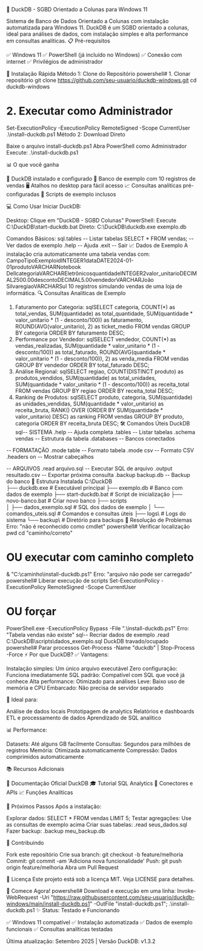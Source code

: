 🦆 DuckDB - SGBD Orientado a Colunas para Windows 11

Sistema de Banco de Dados Orientado a Colunas com instalação automatizada para Windows 11.
DuckDB é um SGBD orientado a colunas, ideal para análises de dados, com instalação simples e alta performance em consultas analíticas.
📋 Pré-requisitos

✅ Windows 11
✅ PowerShell (já incluído no Windows)
✅ Conexão com internet
✅ Privilégios de administrador

🚀 Instalação Rápida
Método 1: Clone do Repositório
powershell# 1. Clonar repositório
git clone https://github.com/seu-usuario/duckdb-windows.git
cd duckdb-windows

# 2. Executar como Administrador
Set-ExecutionPolicy -ExecutionPolicy RemoteSigned -Scope CurrentUser
.\install-duckdb.ps1
Método 2: Download Direto

Baixe o arquivo install-duckdb.ps1
Abra PowerShell como Administrador
Execute: .\install-duckdb.ps1

📊 O que você ganha

🦆 DuckDB instalado e configurado
📁 Banco de exemplo com 10 registros de vendas
🖥️ Atalhos no desktop para fácil acesso
📈 Consultas analíticas pré-configuradas
📝 Scripts de exemplo inclusos

💻 Como Usar
Iniciar DuckDB:

Desktop: Clique em "DuckDB - SGBD Colunas"
PowerShell: Execute C:\DuckDB\start-duckdb.bat
Direto: C:\DuckDB\duckdb.exe exemplo.db

Comandos Básicos:
sql.tables                  -- Listar tabelas
SELECT * FROM vendas;    -- Ver dados de exemplo
.help                    -- Ajuda
.exit                    -- Sair
📈 Dados de Exemplo
A instalação cria automaticamente uma tabela vendas com:
CampoTipoExemploidINTEGER1dataDATE2024-01-01produtoVARCHARNotebook DellcategoriaVARCHAREletrônicosquantidadeINTEGER2valor_unitarioDECIMAL2500.00descontoDECIMAL5.00vendedorVARCHARJoão SilvaregiaoVARCHARSul
10 registros simulando vendas de uma loja de informática.
🔍 Consultas Analíticas de Exemplo
1. Faturamento por Categoria:
sqlSELECT 
    categoria,
    COUNT(*) as total_vendas,
    SUM(quantidade) as total_quantidade,
    SUM(quantidade * valor_unitario * (1 - desconto/100)) as faturamento,
    ROUND(AVG(valor_unitario), 2) as ticket_medio
FROM vendas 
GROUP BY categoria 
ORDER BY faturamento DESC;
2. Performance por Vendedor:
sqlSELECT 
    vendedor,
    COUNT(*) as vendas_realizadas,
    SUM(quantidade * valor_unitario * (1 - desconto/100)) as total_faturado,
    ROUND(AVG(quantidade * valor_unitario * (1 - desconto/100)), 2) as venda_media
FROM vendas 
GROUP BY vendedor 
ORDER BY total_faturado DESC;
3. Análise Regional:
sqlSELECT 
    regiao,
    COUNT(DISTINCT produto) as produtos_vendidos,
    SUM(quantidade) as total_unidades,
    SUM(quantidade * valor_unitario * (1 - desconto/100)) as receita_total
FROM vendas 
GROUP BY regiao 
ORDER BY receita_total DESC;
4. Ranking de Produtos:
sqlSELECT 
    produto,
    categoria,
    SUM(quantidade) as unidades_vendidas,
    SUM(quantidade * valor_unitario) as receita_bruta,
    RANK() OVER (ORDER BY SUM(quantidade * valor_unitario) DESC) as ranking
FROM vendas 
GROUP BY produto, categoria 
ORDER BY receita_bruta DESC;
🛠️ Comandos Úteis DuckDB
sql-- SISTEMA
.help                           -- Ajuda completa
.tables                         -- Listar tabelas
.schema vendas                  -- Estrutura da tabela
.databases                      -- Bancos conectados

-- FORMATAÇÃO
.mode table                     -- Formato tabela
.mode csv                       -- Formato CSV  
.headers on                     -- Mostrar cabeçalhos

-- ARQUIVOS
.read arquivo.sql               -- Executar SQL de arquivo
.output resultado.csv           -- Exportar próxima consulta
.backup backup.db               -- Backup do banco
📁 Estrutura Instalada
C:\DuckDB\
├── duckdb.exe                  # Executável principal
├── exemplo.db                  # Banco com dados de exemplo
├── start-duckdb.bat           # Script de inicialização
├── novo-banco.bat             # Criar novo banco
├── scripts\
│   ├── dados_exemplo.sql      # SQL dos dados de exemplo
│   └── comandos_uteis.sql     # Comandos e consultas úteis
├── logs\                      # Logs do sistema
└── backup\                    # Diretório para backups
🔧 Resolução de Problemas
Erro: "não é reconhecido como cmdlet"
powershell# Verificar localização
pwd
cd "caminho/correto"

# OU executar com caminho completo
& "C:\caminho\install-duckdb.ps1"
Erro: "arquivo não pode ser carregado"
powershell# Liberar execução de scripts
Set-ExecutionPolicy -ExecutionPolicy RemoteSigned -Scope CurrentUser

# OU forçar
PowerShell.exe -ExecutionPolicy Bypass -File ".\install-duckdb.ps1"
Erro: "Tabela vendas não existe"
sql-- Recriar dados de exemplo
.read C:\DuckDB\scripts\dados_exemplo.sql
DuckDB travado/ocupado
powershell# Parar processos
Get-Process -Name "duckdb" | Stop-Process -Force
⚡ Por que DuckDB?
✅ Vantagens:

Instalação simples: Um único arquivo executável
Zero configuração: Funciona imediatamente
SQL padrão: Compatível com SQL que você já conhece
Alta performance: Otimizado para análises
Leve: Baixo uso de memória e CPU
Embarcado: Não precisa de servidor separado

🎯 Ideal para:

Análise de dados locais
Prototipagem de analytics
Relatórios e dashboards
ETL e processamento de dados
Aprendizado de SQL analítico

📊 Performance:

Datasets: Até alguns GB facilmente
Consultas: Segundos para milhões de registros
Memória: Otimizada automaticamente
Compressão: Dados comprimidos automaticamente

📚 Recursos Adicionais

📖 Documentação Oficial DuckDB
🎓 Tutorial SQL Analytics
🔗 Conectores e APIs
📈 Funções Analíticas

🔄 Próximos Passos
Após a instalação:

Explorar dados: SELECT * FROM vendas LIMIT 5;
Testar agregações: Use as consultas de exemplo acima
Criar suas tabelas: .read seus_dados.sql
Fazer backup: .backup meu_backup.db

🤝 Contribuindo

Fork este repositório
Crie sua branch: git checkout -b feature/melhoria
Commit: git commit -am 'Adiciona nova funcionalidade'
Push: git push origin feature/melhoria
Abra um Pull Request

📄 Licença
Este projeto está sob a licença MIT. Veja LICENSE para detalhes.

🚀 Comece Agora!
powershell# Download e execução em uma linha:
Invoke-WebRequest -Uri "https://raw.githubusercontent.com/seu-usuario/duckdb-windows/main/install-duckdb.ps1" -OutFile "install-duckdb.ps1"; .\install-duckdb.ps1
✨ Status: Testado e Funcionando

✅ Windows 11 compatível
✅ Instalação automatizada
✅ Dados de exemplo funcionais
✅ Consultas analíticas testadas

Última atualização: Setembro 2025 | Versão DuckDB: v1.3.2
